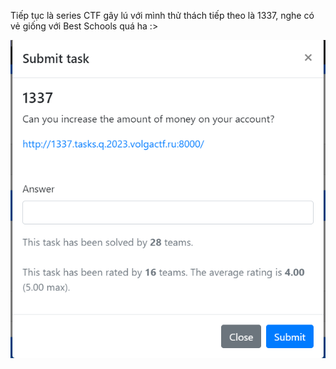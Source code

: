 Tiếp tục là series CTF gây lú với mình thử thách tiếp theo là 1337, nghe có vẻ giống với Best Schools quá ha :>

![1](./1.png)
